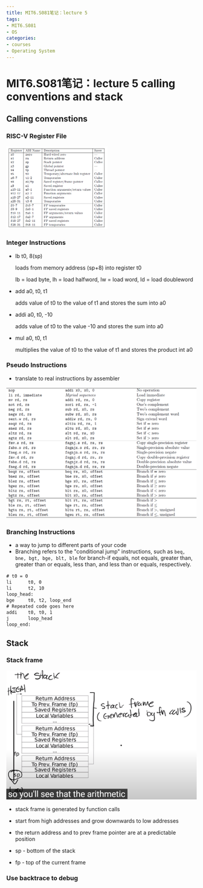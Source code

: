 ```yaml
---
title: MIT6.S081笔记：lecture 5
tags: 
- MIT6.S081
- OS
categories:
- courses
- Operating System
---
```


# MIT6.S081笔记：lecture 5 calling conventions and stack

## Calling convenstions

### RISC-V Register File

<img src="https://raw.githubusercontent.com/coelien/image-hosting/master/img/regfile.png" alt="regfile" style="zoom:50%;" />

### Integer Instructions

- lb t0, 8(sp)

  loads from memory address (sp+8) into register t0

  lb = load byte, lh = load halfword, lw = load word, ld = load doubleword

- add a0, t0, t1

  adds value of t0 to the value of t1 and stores the sum into a0

- addi a0, t0, -10

  adds value of t0 to the value -10 and stores the sum into a0

- mul a0, t0, t1

  multiplies the value of t0 to the value of t1 and stores the product int a0

### Pseudo Instructions

- translate to real instructions by assembler

<img src="https://raw.githubusercontent.com/coelien/image-hosting/master/img/pseudo.png" alt="pseudo" style="zoom:50%;" />

### Branching Instructions

-  a way to jump to different parts of your code
- Branching refers to the "conditional jump" instructions, such as `beq, bne, bgt, bge, blt, ble` for branch-if equals, not equals, greater than, greater than or equals, less than, and less than or equals, respectively.

```assembly
# t0 = 0
li      t0, 0
li      t2, 10
loop_head:
bge     t0, t2, loop_end
# Repeated code goes here
addi    t0, t0, 1
j		loop_head
loop_end:
```



## Stack

### Stack frame

<img src="https://raw.githubusercontent.com/coelien/image-hosting/master/img/image-20230614143513990.png" alt="image-20230614143513990" style="zoom:50%;" />

- stack frame is generated by function calls
- start from high addresses and grow downwards to low addresses
- the return address and to prev frame pointer are at a predictable position

- sp - bottom of the stack
- fp - top of the current frame

### Use backtrace to debug

